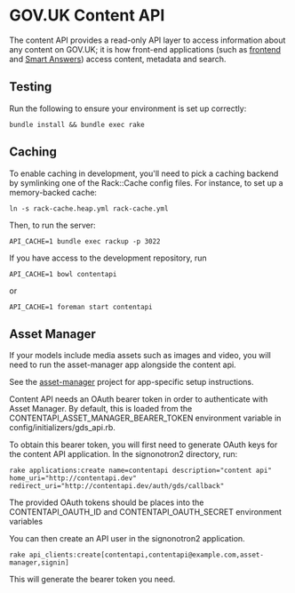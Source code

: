# GOV.UK Content API

The content API provides a read-only API layer to access information about any
content on GOV.UK; it is how front-end applications (such as
[frontend](https://github.com/alphagov/frontend) and
[Smart Answers](https://github.com/alphagov/smart-answers)) access content,
metadata and search. 

## Testing

Run the following to ensure your environment is set up correctly:

    bundle install && bundle exec rake

## Caching

To enable caching in development, you'll need to pick a caching backend by
symlinking one of the Rack::Cache config files. For instance, to set up a
memory-backed cache:

    ln -s rack-cache.heap.yml rack-cache.yml

Then, to run the server:

    API_CACHE=1 bundle exec rackup -p 3022

If you have access to the development repository, run

    API_CACHE=1 bowl contentapi

or

    API_CACHE=1 foreman start contentapi

## Asset Manager

If your models include media assets such as images and video, you will need to run the asset-manager
app alongside the content api.

See the [asset-manager](http://github.com/alphagov/asset-manager) project for app-specific setup
instructions.

Content API needs an OAuth bearer token in order to authenticate with Asset Manager. By default, this
is loaded from the CONTENTAPI_ASSET_MANAGER_BEARER_TOKEN environment variable in config/initializers/gds_api.rb.

To obtain this bearer token, you will first need to generate OAuth keys for the content API application.
In the signonotron2 directory, run:

```
rake applications:create name=contentapi description="content api" home_uri="http://contentapi.dev" redirect_uri="http://contentapi.dev/auth/gds/callback"
```

The provided OAuth tokens should be places into the CONTENTAPI_OAUTH_ID and CONTENTAPI_OAUTH_SECRET environment variables

You can then create an API user in the signonotron2 application.

```
rake api_clients:create[contentapi,contentapi@example.com,asset-manager,signin]
```

This will generate the bearer token you need.
